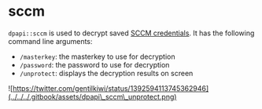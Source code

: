 # sccm

`dpapi::sccm` is used to decrypt saved [SCCM credentials](https://www.thehacker.recipes/ad/movement/sccm-mecm). It has the following command line arguments:

* `/masterkey`: the masterkey to use for decryption
* `/password`: the password to use for decryption
* `/unprotect`: displays the decryption results on screen

![https://twitter.com/gentilkiwi/status/1392594113745362946](../../../.gitbook/assets/dpapi\_sccm\_unprotect.png)
